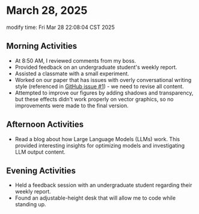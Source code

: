 # March 28, 2025

modify time: Fri Mar 28 22:08:04 CST 2025

## Morning Activities

- At 8:50 AM, I reviewed comments from my boss.
- Provided feedback on an undergraduate student's weekly report.
- Assisted a classmate with a small experiment.
- Worked on our paper that has issues with overly conversational writing style (referenced in [GitHub issue #1](https://github.com/jiahaoxiang2000/ThirdPaper/issues/1)) - we need to revise all content.
- Attempted to improve our figures by adding shadows and transparency, but these effects didn't work properly on vector graphics, so no improvements were made to the final version.

## Afternoon Activities

- Read a blog about how Large Language Models (LLMs) work. This provided interesting insights for optimizing models and investigating LLM output content.

## Evening Activities

- Held a feedback session with an undergraduate student regarding their weekly report.
- Found an adjustable-height desk that will allow me to code while standing up.
